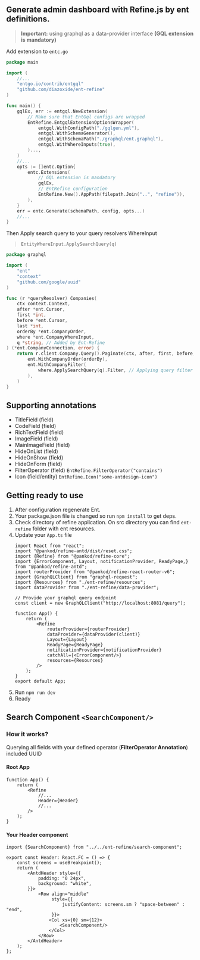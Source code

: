 ## Generate admin dashboard with Refine.js by ent definitions.

> **Important:** using graphql as a data-provider interface **(GQL extension is mandatory)**

Add extension to `entc.go`

```go
package main

import (
	//...
	"entgo.io/contrib/entgql"
	"github.com/diazoxide/ent-refine"
)

func main() {
	gqlEx, err := entgql.NewExtension(
		// Make sure that EntGql configs are wrapped
		EntRefine.EntgqlExtensionOptionsWrapper(
			entgql.WithConfigPath("./gqlgen.yml"),
			entgql.WithSchemaGenerator(),
			entgql.WithSchemaPath("./graphql/ent.graphql"),
			entgql.WithWhereInputs(true),
		)...,
	)
	//...
	opts := []entc.Option{
		entc.Extensions(
			// GQL extension is mandatory
			gqlEx,
			// EntRefine configuration
			EntRefine.New().AppPath(filepath.Join("..", "refine")),
		),
	}
	err = entc.Generate(schemaPath, config, opts...)
	//...
}
```

Then Apply search query to your query resolvers WhereInput
> `EntityWhereInput.ApplySearchQuery(q)`

```go
package graphql

import (
	"ent"
	"context"
	"github.com/google/uuid"
)

func (r *queryResolver) Companies(
	ctx context.Context,
	after *ent.Cursor,
	first *int,
	before *ent.Cursor,
	last *int,
	orderBy *ent.CompanyOrder,
	where *ent.CompanyWhereInput,
	q *string, // Added by Ent-Refine
) (*ent.CompanyConnection, error) {
	return r.client.Company.Query().Paginate(ctx, after, first, before, last,
		ent.WithCompanyOrder(orderBy),
		ent.WithCompanyFilter(
			where.ApplySearchQuery(q).Filter, // Applying query filter
		),
	)
}
```

## Supporting annotations

* TitleField (field)
* CodeField (field)
* RichTextField (field)
* ImageField (field)
* MainImageField (field)
* HideOnList (field)
* HideOnShow (field)
* HideOnForm (field)
* FilterOperator (field) `EntRefine.FilterOperator("contains")`
* Icon (field/entity) `EntRefine.Icon("some-antdesign-icon")`

## Getting ready to use

1. After configuration regenerate Ent.
2. Your package.json file is changed so run `npm install` to get deps.
3. Check directory of refine application. On src directory you can find `ent-refine` folder with ent resources.
4. Update your `App.ts` file
    ```tsx
    import React from "react";
    import "@pankod/refine-antd/dist/reset.css";
    import {Refine} from "@pankod/refine-core";
    import {ErrorComponent, Layout, notificationProvider, ReadyPage,} from "@pankod/refine-antd";
    import routerProvider from "@pankod/refine-react-router-v6";
    import {GraphQLClient} from "graphql-request";
    import {Resources} from "./ent-refine/resources";
    import dataProvider from "./ent-refine/data-provider";
    
    // Provide your graphql query endpoint
    const client = new GraphQLClient("http://localhost:8081/query");
    
    function App() {
        return (
            <Refine
                routerProvider={routerProvider}
                dataProvider={dataProvider(client)}
                Layout={Layout}
                ReadyPage={ReadyPage}
                notificationProvider={notificationProvider}
                catchAll={<ErrorComponent/>}
                resources={Resources}
            />
        );
    }
    export default App;
    ```
5. Run `npm run dev`
6. Ready

## Search Component `<SearchComponent/>`

### How it works?

Querying all fields with your defined operator (**FilterOperator Annotation**) included UUID

#### Root App

```tsx
function App() {
    return (
        <Refine
            //...
            Header={Header}
            //...
        />
    );
}
```

#### Your Header component

```tsx
import {SearchComponent} from "../../ent-refine/search-component";

export const Header: React.FC = () => {
    const screens = useBreakpoint();
    return (
        <AntdHeader style={{
            padding: "0 24px",
            background: "white",
        }}>
            <Row align="middle"
                 style={{
                     justifyContent: screens.sm ? "space-between" : "end",
                 }}>
                <Col xs={0} sm={12}>
                    <SearchComponent/>
                </Col>
            </Row>
        </AntdHeader>
    );
};
```
